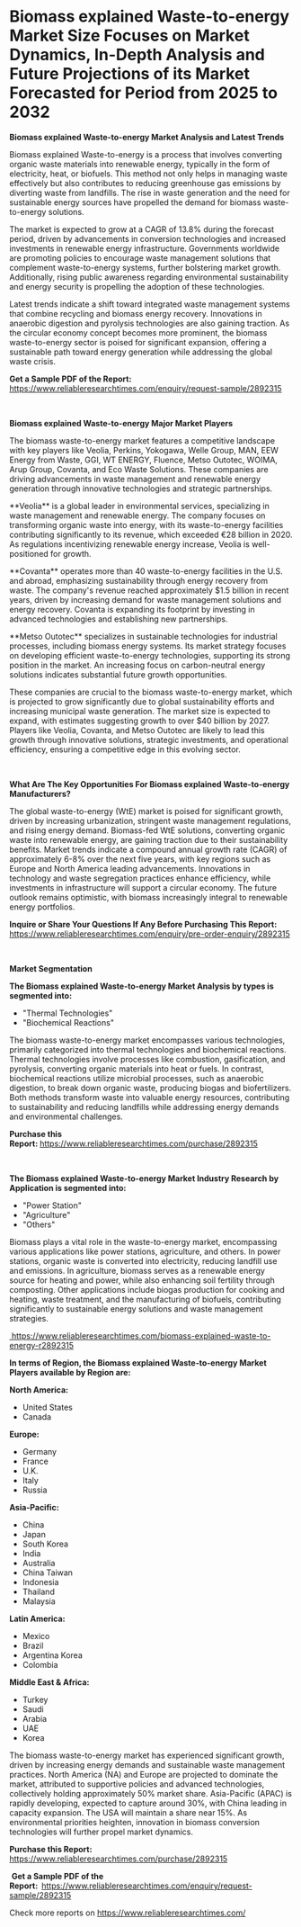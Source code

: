 <p><h1>Biomass explained Waste-to-energy Market Size Focuses on Market Dynamics, In-Depth Analysis and Future Projections of its Market Forecasted for Period from 2025 to 2032</h1></p><p><strong>Biomass explained Waste-to-energy Market Analysis and Latest Trends</strong></p>
<p><p>Biomass explained Waste-to-energy is a process that involves converting organic waste materials into renewable energy, typically in the form of electricity, heat, or biofuels. This method not only helps in managing waste effectively but also contributes to reducing greenhouse gas emissions by diverting waste from landfills. The rise in waste generation and the need for sustainable energy sources have propelled the demand for biomass waste-to-energy solutions.</p><p>The market is expected to grow at a CAGR of 13.8% during the forecast period, driven by advancements in conversion technologies and increased investments in renewable energy infrastructure. Governments worldwide are promoting policies to encourage waste management solutions that complement waste-to-energy systems, further bolstering market growth. Additionally, rising public awareness regarding environmental sustainability and energy security is propelling the adoption of these technologies.</p><p>Latest trends indicate a shift toward integrated waste management systems that combine recycling and biomass energy recovery. Innovations in anaerobic digestion and pyrolysis technologies are also gaining traction. As the circular economy concept becomes more prominent, the biomass waste-to-energy sector is poised for significant expansion, offering a sustainable path toward energy generation while addressing the global waste crisis.</p></p>
<p><strong>Get a Sample PDF of the Report:&nbsp;</strong> <a href="https://www.reliableresearchtimes.com/enquiry/request-sample/2892315?utm_campaign=2232&utm_medium=2&utm_source=Github&utm_content=ia&utm_term=15032025&utm_id=biomass-explained-waste-to-energy">https://www.reliableresearchtimes.com/enquiry/request-sample/2892315</a></p>
<p>&nbsp;</p>
<p><strong>Biomass explained Waste-to-energy Major Market Players</strong></p>
<p><p>The biomass waste-to-energy market features a competitive landscape with key players like Veolia, Perkins, Yokogawa, Welle Group, MAN, EEW Energy from Waste, GGI, WT ENERGY, Fluence, Metso Outotec, WOIMA, Arup Group, Covanta, and Eco Waste Solutions. These companies are driving advancements in waste management and renewable energy generation through innovative technologies and strategic partnerships.</p><p>**Veolia** is a global leader in environmental services, specializing in waste management and renewable energy. The company focuses on transforming organic waste into energy, with its waste-to-energy facilities contributing significantly to its revenue, which exceeded €28 billion in 2020. As regulations incentivizing renewable energy increase, Veolia is well-positioned for growth.</p><p>**Covanta** operates more than 40 waste-to-energy facilities in the U.S. and abroad, emphasizing sustainability through energy recovery from waste. The company's revenue reached approximately $1.5 billion in recent years, driven by increasing demand for waste management solutions and energy recovery. Covanta is expanding its footprint by investing in advanced technologies and establishing new partnerships.</p><p>**Metso Outotec** specializes in sustainable technologies for industrial processes, including biomass energy systems. Its market strategy focuses on developing efficient waste-to-energy technologies, supporting its strong position in the market. An increasing focus on carbon-neutral energy solutions indicates substantial future growth opportunities.</p><p>These companies are crucial to the biomass waste-to-energy market, which is projected to grow significantly due to global sustainability efforts and increasing municipal waste generation. The market size is expected to expand, with estimates suggesting growth to over $40 billion by 2027. Players like Veolia, Covanta, and Metso Outotec are likely to lead this growth through innovative solutions, strategic investments, and operational efficiency, ensuring a competitive edge in this evolving sector.</p></p>
<p>&nbsp;</p>
<p><strong>What Are The Key Opportunities For Biomass explained Waste-to-energy Manufacturers?</strong></p>
<p><p>The global waste-to-energy (WtE) market is poised for significant growth, driven by increasing urbanization, stringent waste management regulations, and rising energy demand. Biomass-fed WtE solutions, converting organic waste into renewable energy, are gaining traction due to their sustainability benefits. Market trends indicate a compound annual growth rate (CAGR) of approximately 6-8% over the next five years, with key regions such as Europe and North America leading advancements. Innovations in technology and waste segregation practices enhance efficiency, while investments in infrastructure will support a circular economy. The future outlook remains optimistic, with biomass increasingly integral to renewable energy portfolios.</p></p>
<p><strong>Inquire or Share Your Questions If Any Before Purchasing This Report:</strong> <a href="https://www.reliableresearchtimes.com/enquiry/pre-order-enquiry/2892315?utm_campaign=2232&utm_medium=2&utm_source=Github&utm_content=ia&utm_term=15032025&utm_id=biomass-explained-waste-to-energy">https://www.reliableresearchtimes.com/enquiry/pre-order-enquiry/2892315</a></p>
<p>&nbsp;</p>
<p><strong>Market Segmentation</strong></p>
<p><strong>The Biomass explained Waste-to-energy Market Analysis by types is segmented into:</strong></p>
<p><ul><li>"Thermal Technologies"</li><li>"Biochemical Reactions"</li></ul></p>
<p><p>The biomass waste-to-energy market encompasses various technologies, primarily categorized into thermal technologies and biochemical reactions. Thermal technologies involve processes like combustion, gasification, and pyrolysis, converting organic materials into heat or fuels. In contrast, biochemical reactions utilize microbial processes, such as anaerobic digestion, to break down organic waste, producing biogas and biofertilizers. Both methods transform waste into valuable energy resources, contributing to sustainability and reducing landfills while addressing energy demands and environmental challenges.</p></p>
<p><strong>Purchase this Report:&nbsp;</strong><a href="https://www.reliableresearchtimes.com/purchase/2892315?utm_campaign=2232&utm_medium=2&utm_source=Github&utm_content=ia&utm_term=15032025&utm_id=biomass-explained-waste-to-energy">https://www.reliableresearchtimes.com/purchase/2892315</a></p>
<p>&nbsp;</p>
<p><strong>The Biomass explained Waste-to-energy Market Industry Research by Application is segmented into:</strong></p>
<p><ul><li>"Power Station"</li><li>"Agriculture"</li><li>"Others"</li></ul></p>
<p><p>Biomass plays a vital role in the waste-to-energy market, encompassing various applications like power stations, agriculture, and others. In power stations, organic waste is converted into electricity, reducing landfill use and emissions. In agriculture, biomass serves as a renewable energy source for heating and power, while also enhancing soil fertility through composting. Other applications include biogas production for cooking and heating, waste treatment, and the manufacturing of biofuels, contributing significantly to sustainable energy solutions and waste management strategies.</p></p>
<p><a href="https://www.reliableresearchtimes.com/biomass-explained-waste-to-energy-r2892315?utm_campaign=2232&utm_medium=2&utm_source=Github&utm_content=ia&utm_term=15032025&utm_id=biomass-explained-waste-to-energy">&nbsp;https://www.reliableresearchtimes.com/biomass-explained-waste-to-energy-r2892315</a></p>
<p><strong>In terms of Region, the Biomass explained Waste-to-energy Market Players available by Region are:</strong></p>
<p>
    <p> <strong> North America: </strong>
        <ul>
            <li>United States</li>
            <li>Canada</li>
        </ul>
        </p> 
    <p> <strong> Europe: </strong>
        <ul>
            <li>Germany</li>
            <li>France</li>
            <li>U.K.</li>
            <li>Italy</li>
            <li>Russia</li>
        </ul>
        </p> 
    <p> <strong> Asia-Pacific: </strong>
        <ul>
            <li>China</li>
            <li>Japan</li>
            <li>South Korea</li>
            <li>India</li>
            <li>Australia</li>
            <li>China Taiwan</li>
            <li>Indonesia</li>
            <li>Thailand</li>
            <li>Malaysia</li>
        </ul>
        </p> 
    <p> <strong> Latin America: </strong>
        <ul>
            <li>Mexico</li>
            <li>Brazil</li>
            <li>Argentina Korea</li>
            <li>Colombia</li>
        </ul>
        </p> 
    <p> <strong> Middle East & Africa: </strong>
        <ul>
            <li>Turkey</li>
            <li>Saudi</li>
            <li>Arabia</li>
            <li>UAE</li>
            <li>Korea</li>
        </ul>
    </p>
    </p>
<p><p>The biomass waste-to-energy market has experienced significant growth, driven by increasing energy demands and sustainable waste management practices. North America (NA) and Europe are projected to dominate the market, attributed to supportive policies and advanced technologies, collectively holding approximately 50% market share. Asia-Pacific (APAC) is rapidly developing, expected to capture around 30%, with China leading in capacity expansion. The USA will maintain a share near 15%. As environmental priorities heighten, innovation in biomass conversion technologies will further propel market dynamics.</p></p>
<p><strong>Purchase this Report: </strong><a href="https://www.reliableresearchtimes.com/purchase/2892315?utm_campaign=2232&utm_medium=2&utm_source=Github&utm_content=ia&utm_term=15032025&utm_id=biomass-explained-waste-to-energy">https://www.reliableresearchtimes.com/purchase/2892315</a></p>
<p>&nbsp;<strong>Get a Sample PDF of the Report:&nbsp;&nbsp;</strong><a href="https://www.reliableresearchtimes.com/enquiry/request-sample/2892315?utm_campaign=2232&utm_medium=2&utm_source=Github&utm_content=ia&utm_term=15032025&utm_id=biomass-explained-waste-to-energy">https://www.reliableresearchtimes.com/enquiry/request-sample/2892315</a></p>
<p><strong></strong></p>
<p>Check more reports on <a href="https://www.reliableresearchtimes.com/?utm_campaign=2232&utm_medium=2&utm_source=Github&utm_content=ia&utm_term=15032025&utm_id=biomass-explained-waste-to-energy">https://www.reliableresearchtimes.com/</a></p>
